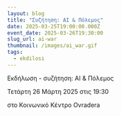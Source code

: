 ```yaml
---
layout: blog
title: "Συζήτηση: ΑΙ & Πόλεμος"
date: 2025-03-25T19:00:00.000Z
event_date: 2025-03-26T19:30:00
slug_url: ai-war
thumbnail: /images/ai_war.gif
tags:
  - ekdilosi
---
```

Εκδήλωση - συζήτηση: ΑΙ & Πόλεμος

Τετάρτη 26 Μάρτη 2025 στις 19:30

στο Κοινωνικό Κέντρο Ovradera
